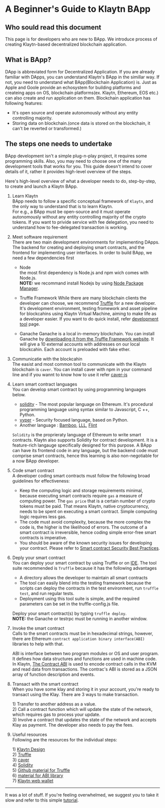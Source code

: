 # A Beginner's Guide to Klaytn BApp

## Who sould read this document
This page is for developers who are new to BApp. We introduce process of creating Klaytn-based decentralized blockchain application.

## What is BApp?
DApp is abbreviated form for Decentralized Application. If you are already familiar with DApps, you can understand Klaytn's BApp in the simillar way. If not, you need to understand what BApp(Blockchain Application) is. Just as Apple and Goole provide an echosystem for building platforms and createing apps on OS, blockchain platforms(ex. Klaytn, Ethereum, EOS etc.) can also create and run application on them. Blockchain application has following features:
* It's open source and operate autonomously without any entity controlling majority.
* Storing data on blockchain.(once data is stored on the blockchain, it can't be reverted or transformed.)

## The steps one needs to undertake
BApp development isn't a simple plug-n-play project, it requires some programming skills. Also, you may need to choose one of the many development tools that works for you. This guide doesn't intend to cover details of it, rather it provides high-level overview of the steps.

Here's high-level overview of what a developer needs to do, step-by-step, to create and launch a Klaytn BApp.

1. Learn Klaytn  
BApp needs to follow a specific conceptual framework of `Klaytn`, and the only way to understand that is to learn Klaytn.  
For e.g., a BApp must be open-source and it must operate autonomously without any entity controlling majority of the crypto tokens. If you want to privide service with fee delegation, you need to understand how to fee-delegated transaction is working.

2. Meet software requirement  
There are two main development environments for implementing DApps. The backend  for creating and deploying smart contracts, and the frontend for implementing user interfaces. In order to build BApp, we need a few dependencies first

    * Node  
    the most first dependency is Node.js and npm wich comes with Node.js.  
    **NOTE:** we recommand install Nodejs by using [Node Package Manager](https://nodejs.org/en/).

    * Truffle Framework
    While there are many blockchain clients the developer can choose, we recommend [Truffle](https://www.trufflesuite.com/truffle) for a new developer. It's development environment, testing fromework and asset pipeline for blockcahins using Klaytn Virtual Machine, aiming to make life as a developer easier.
    If you want to do quick install, refer [development tool](../quick-start/install-development-tools.md) page.

    * Ganache
    Ganache is a local in-memory blockchain. You can install Ganache by [downloading it from the Truffle Framework website](https://www.trufflesuite.com/ganache). It will give a 10 external accounts with addresses on our local blockcahin. Each account is preloaded with fake ether.

3. Communicatie with the blockcahin  
The easist and most common tool to communicate with the Klaytn blockchain is `caver`. You can install caver with npm in your command line and if you wannt to know how to use it refer [caver-js](../../bapp/sdk/caver-java/porting-from-web3j.md)

4. Learn smart contract languages  
You can develop smart contract by using programming languages below.
    * [solidity](https://solidity.readthedocs.io/en/v0.5.6/) - The most popular language on Ethereum. It's procedural programming language using syntax similar to Javascript, C ++, Python.
    * [vyper](https://vyper.readthedocs.io/en/v0.1.0-beta.12/) - Security focused language, based on Python.  
    * Another language : [Bamboo](https://github.com/pirapira/bamboo), [LLL](https://lll-docs.readthedocs.io/en/latest/lll_introduction.html), [Flint](https://docs.flintlang.org)

     `Solidity` is the proprieraty language of Ethereum to write smart contracts. Klaytn also supports Solidity for contract development. It is a feature-rich langauge specifically designed for this purpose. A BApp can have its frontend code in any language, but the backend code must comprise smart contracts, hence this learning is also non-negotiable for a now BApp developer.

5. Code smart contract  
A developer coding smart contracts must follow the following broad guidelines for effectiveness:

    * Keep the computing logic and storage requirements minimal, because executing smart contracts require `gas` a measure of computing power. The `gas price` that is a certain number of crypto tokens must be paid. That means Klaytn, native cryptocurrency, needs to be spent on executing a smart contract. Simple computing logic requires less gas.
    * The code must avoid complexity, because the more complex the code is, the higher is the likelihood of errors. The outcome of a smart contract is irreversible, hence coding simple error-free smart contracts is imperative.
    * You should be aware of the known security issues for developing your contract. Please refer to [Smart contract Security Best Practices](https://consensys.github.io/smart-contract-best-practices/).

6. Deply your smart contract  
    You can deploy your smart contract by using Truffle or on [IDE](https://ide.klaytn.com/). The tool suite recommended is `Truffle` because it has the following advantages
    * A directory allows the developer to maintain all smart contracts
    * The tool can easily blend into the testing framework because the scripts can deploy the contracts in the test environment, run `truffle test`, and run regular tests.
    * Deployment using this tool suite is simple, and the required parameters can be set in the truffle-config.js file.   

    Deploy your smart contract(s) by typing `truffle deploy`.  
    **NOTE:**  the Ganache or testrpc must be running in another window.

7. Invoke the smart contract  
    Calls to the smart contracts must be in hexadecimal strings, however, there are Ethereum `contract application binary interface(ABI)` libraries to help with that.   

    ABI is interface between two program modules or OS and user program. It defines how data structures and functions are used in machine code. In Klaytn, [The Contract ABI]((https://solidity.readthedocs.io/en/v0.5.6/abi-spec.html)) is used to encode contract calls in the KVM and read data from transactions. The contrac's ABI is stored as a JSON array of function description and events.

8. Transact with the smart contract  
    When you have some klay and storing it in your account, you're ready to transact using the Klay. There are 3 ways to make transaction.

    1\) Transfer to another address as a value.  
    2\) Call a contract function which will update the state of the network, which requires gas to process your update.   
    3\) Involve a contract that updates the state of the network and accepts Klay as payment. The developer also needs to pay the fees.

9. Useful resources  
Following are the resources for the individual steps:  

    1\) [Klaytn Design](../../klaytn/design/README.md)  
    2\) [Truffle](https://github.com/trufflesuite/ganache-cli)  
    3\) [caver](../../bapp/sdk/README.md)  
    4\) [Solidity](https://solidity.readthedocs.io/en/v0.5.11/introduction-to-smart-contracts.html)  
    5\) [Github material for Truffle](https://github.com/trufflesuite/truffle)  
    6\) [material for ABI library](https://solidity.readthedocs.io/en/v0.5.11/introduction-to-smart-contracts.html)  
    7\) [Klaytn web wallet](https://wallet.klaytn.com/)

---
It was a lot of stuff. If you're feeling overwhelmed, we suggest you to take it slow and refer to this simple [tutorial](../../bapp/tutorials/bapp-on-baobab-video-lecture/1.-introduction.md).
